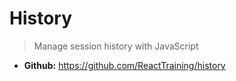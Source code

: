 # History
> Manage session history with JavaScript

* **Github:** https://github.com/ReactTraining/history